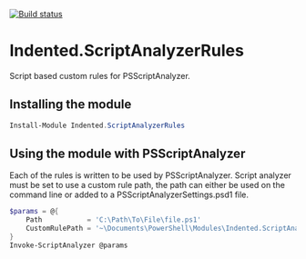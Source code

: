 [![Build status](https://ci.appveyor.com/api/projects/status/x6tsc69bea8nun4h?svg=true)](https://ci.appveyor.com/project/indented-automation/indented-scriptanalyzerrules)

# Indented.ScriptAnalyzerRules

Script based custom rules for PSScriptAnalyzer.

## Installing the module

```powershell
Install-Module Indented.ScriptAnalyzerRules
```

## Using the module with PSScriptAnalyzer

Each of the rules is written to be used by PSScriptAnalyzer. Script analyzer must be set to use a custom rule path, the path can either be used on the command line or added to a PSScriptAnalyzerSettings.psd1 file.

```powershell
$params = @{
    Path           = 'C:\Path\To\File\file.ps1'
    CustomRulePath = '~\Documents\PowerShell\Modules\Indented.ScriptAnalyzerRules'
}
Invoke-ScriptAnalyzer @params
```
